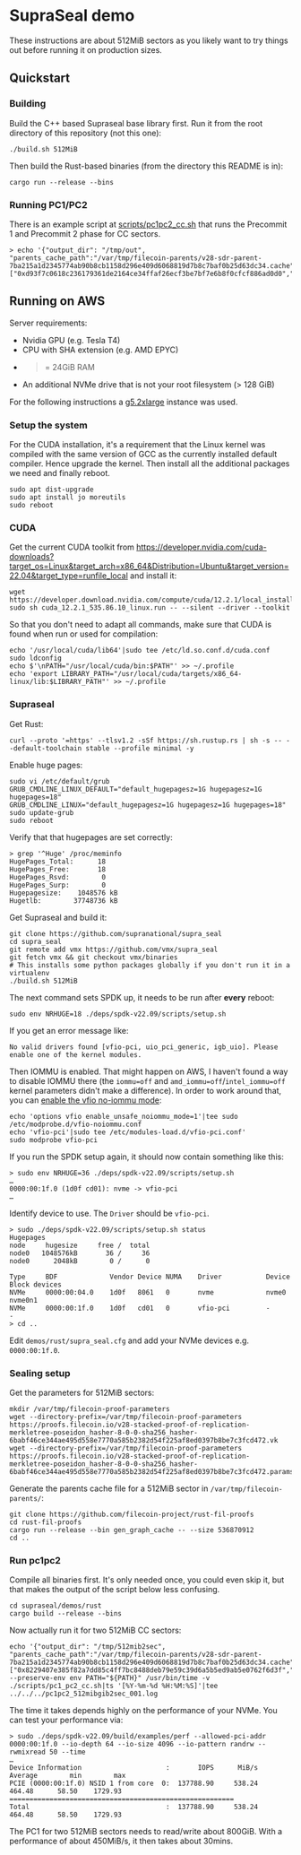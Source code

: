 SupraSeal demo
==============

These instructions are about 512MiB sectors as you likely want to try things out before running it on production sizes.


Quickstart
----------

### Building

Build the C++ based Supraseal base library first. Run it from the root directory of this repository (not this one):

```
./build.sh 512MiB
```

Then build the Rust-based binaries (from the directory this README is in):

```
cargo run --release --bins
```


### Running PC1/PC2

There is an example script at [scripts/pc1pc2_cc.sh] that runs the Precommit 1 and Precommit 2 phase for CC sectors.

```console
> echo '{"output_dir": "/tmp/out", "parents_cache_path":"/var/tmp/filecoin-parents/v28-sdr-parent-7ba215a1d2345774ab90b8cb1158d296e409d6068819d7b8c7baf0b25d63dc34.cache","replica_ids":["0xd93f7c0618c236179361de2164ce34ffaf26ecf3be7bf7e6b8f0cfcf886ad0d0","0x516de970419d50c025f57ed6eb1135278aca99d2d2a27017e54bc43580389478"],"supraseal_config_path":"/path/to/supra_seal.cfg"}'|./scripts/pc1_pc2_cc.sh
```


Running on AWS
--------------

Server requirements:
 - Nvidia GPU (e.g. Tesla T4)
 - CPU with SHA extension (e.g. AMD EPYC)
 - >= 24GiB RAM
 - An additional NVMe drive that is not your root filesystem (> 128 GiB)

For the following instructions a [g5.2xlarge] instance was used.

### Setup the system

For the CUDA installation, it's a requirement that the Linux kernel was compiled with the same version of GCC as the currently installed default compiler. Hence upgrade the kernel. Then install all the additional packages we need and finally reboot.

```
sudo apt dist-upgrade
sudo apt install jo moreutils
sudo reboot
```

### CUDA

Get the current CUDA toolkit from https://developer.nvidia.com/cuda-downloads?target_os=Linux&target_arch=x86_64&Distribution=Ubuntu&target_version=22.04&target_type=runfile_local and install it:

```
wget https://developer.download.nvidia.com/compute/cuda/12.2.1/local_installers/cuda_12.2.1_535.86.10_linux.run
sudo sh cuda_12.2.1_535.86.10_linux.run -- --silent --driver --toolkit
```

So that you don't need to adapt all commands, make sure that CUDA is found when run or used for compilation:

```
echo '/usr/local/cuda/lib64'|sudo tee /etc/ld.so.conf.d/cuda.conf
sudo ldconfig
echo $'\nPATH="/usr/local/cuda/bin:$PATH"' >> ~/.profile
echo 'export LIBRARY_PATH="/usr/local/cuda/targets/x86_64-linux/lib:$LIBRARY_PATH"' >> ~/.profile
```


### Supraseal

Get Rust:

```
curl --proto '=https' --tlsv1.2 -sSf https://sh.rustup.rs | sh -s -- --default-toolchain stable --profile minimal -y
```

Enable huge pages:

```
sudo vi /etc/default/grub
GRUB_CMDLINE_LINUX_DEFAULT="default_hugepagesz=1G hugepagesz=1G hugepages=18"
GRUB_CMDLINE_LINUX="default_hugepagesz=1G hugepagesz=1G hugepages=18"
sudo update-grub
sudo reboot
```

Verify that that hugepages are set correctly:

```console
> grep '^Huge' /proc/meminfo
HugePages_Total:      18
HugePages_Free:       18
HugePages_Rsvd:        0
HugePages_Surp:        0
Hugepagesize:    1048576 kB
Hugetlb:        37748736 kB
```

Get Supraseal and build it:

```
git clone https://github.com/supranational/supra_seal
cd supra_seal
git remote add vmx https://github.com/vmx/supra_seal
git fetch vmx && git checkout vmx/binaries
# This installs some python packages globally if you don't run it in a virtualenv
./build.sh 512MiB
```

The next command sets SPDK up, it needs to be run after **every** reboot:

```
sudo env NRHUGE=18 ./deps/spdk-v22.09/scripts/setup.sh
```

If you get an error message like:

```
No valid drivers found [vfio-pci, uio_pci_generic, igb_uio]. Please enable one of the kernel modules.
```

Then IOMMU is enabled. That might happen on AWS, I haven't found a way to disable IOMMU there (the `iommu=off` and `amd_iommu=off`/`intel_iommu=off` kernel parameters didn't make a difference). In order to work around that, you can [enable the vfio no-iommu mode](https://doc.dpdk.org/guides/linux_gsg/linux_drivers.html#vfio-noiommu):

```
echo 'options vfio enable_unsafe_noiommu_mode=1'|tee sudo /etc/modprobe.d/vfio-noiommu.conf
echo 'vfio-pci'|sudo tee /etc/modules-load.d/vfio-pci.conf'
sudo modprobe vfio-pci
```

If you run the SPDK setup again, it should now contain something like this:

```console
> sudo env NRHUGE=36 ./deps/spdk-v22.09/scripts/setup.sh
…
0000:00:1f.0 (1d0f cd01): nvme -> vfio-pci
…
```

Identify device to use. The `Driver` should be `vfio-pci`.

```console
> sudo ./deps/spdk-v22.09/scripts/setup.sh status
Hugepages
node     hugesize     free /  total
node0   1048576kB       36 /     36
node0      2048kB        0 /      0

Type     BDF             Vendor Device NUMA    Driver           Device     Block devices
NVMe     0000:00:04.0    1d0f   8061   0       nvme             nvme0      nvme0n1
NVMe     0000:00:1f.0    1d0f   cd01   0       vfio-pci         -          -
> cd ..
```

Edit `demos/rust/supra_seal.cfg` and add your NVMe devices e.g. `0000:00:1f.0`.


### Sealing setup

Get the parameters for 512MiB sectors:

```
mkdir /var/tmp/filecoin-proof-parameters
wget --directory-prefix=/var/tmp/filecoin-proof-parameters https://proofs.filecoin.io/v28-stacked-proof-of-replication-merkletree-poseidon_hasher-8-0-0-sha256_hasher-6babf46ce344ae495d558e7770a585b2382d54f225af8ed0397b8be7c3fcd472.vk
wget --directory-prefix=/var/tmp/filecoin-proof-parameters https://proofs.filecoin.io/v28-stacked-proof-of-replication-merkletree-poseidon_hasher-8-0-0-sha256_hasher-6babf46ce344ae495d558e7770a585b2382d54f225af8ed0397b8be7c3fcd472.params
```

Generate the parents cache file for a 512MiB sector in `/var/tmp/filecoin-parents/`:

```
git clone https://github.com/filecoin-project/rust-fil-proofs
cd rust-fil-proofs
cargo run --release --bin gen_graph_cache -- --size 536870912
cd ..
```


### Run pc1pc2

Compile all binaries first. It's only needed once, you could even skip it, but that makes the output of the script below less confusing.

```
cd supraseal/demos/rust
cargo build --release --bins
```

Now actually run it for two 512MiB CC sectors:

```
echo '{"output_dir": "/tmp/512mib2sec", "parents_cache_path":"/var/tmp/filecoin-parents/v28-sdr-parent-7ba215a1d2345774ab90b8cb1158d296e409d6068819d7b8c7baf0b25d63dc34.cache","replica_ids":["0x8229407e385f82a7dd85c4ff7bc8488deb79e59c39d6a5b5ed9ab5e0762f6d3f","0x516de970419d50c025f57ed6eb1135278aca99d2d2a27017e54bc43580389478"],"supraseal_config_path":"/home/ubuntu/supra_seal/demos/rust/supra_seal.cfg"}'|sudo --preserve-env env PATH="${PATH}" /usr/bin/time -v ./scripts/pc1_pc2_cc.sh|ts '[%Y-%m-%d %H:%M:%S]'|tee ../../../pc1pc2_512mibgib2sec_001.log
```

The time it takes depends highly on the performance of your NVMe. You can test your performance via:

```
> sudo ./deps/spdk-v22.09/build/examples/perf --allowed-pci-addr 0000:00:1f.0 --io-depth 64 --io-size 4096 --io-pattern randrw --rwmixread 50 --time
…
Device Information                     :       IOPS      MiB/s    Average        min        max
PCIE (0000:00:1f.0) NSID 1 from core  0:  137788.90     538.24     464.48      58.50    1729.93
========================================================
Total                                  :  137788.90     538.24     464.48      58.50    1729.93
```

The PC1 for two 512MiB sectors needs to read/write about 800GiB. With a performance of about 450MiB/s, it then takes about 30mins.

[scripts/pc1pc2_cc.sh]: ./scripts/pc1_pc2_cc.sh
[g5.2xlarge]: https://instances.vantage.sh/aws/ec2/g5.2xlarge
